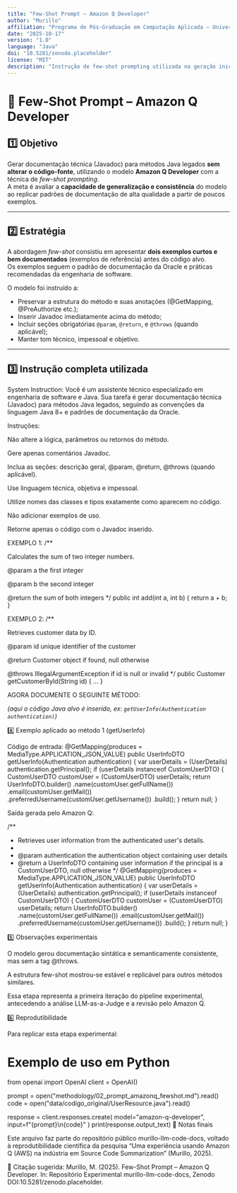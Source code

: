 ```yaml
---
title: "Few-Shot Prompt – Amazon Q Developer"
author: "Murillo"
affiliation: "Programa de Pós-Graduação em Computação Aplicada – Universidade Federal XYZ"
date: "2025-10-17"
version: "1.0"
language: "Java"
doi: "10.5281/zenodo.placeholder"
license: "MIT"
description: "Instrução de few-shot prompting utilizada na geração inicial de documentação técnica (Javadoc) para métodos Java legados com Amazon Q Developer."
---
```


# 🧠 Few-Shot Prompt – Amazon Q Developer

## 1️⃣ Objetivo
Gerar documentação técnica (Javadoc) para métodos Java legados **sem alterar o código-fonte**, utilizando o modelo **Amazon Q Developer** com a técnica de *few-shot prompting*.  
A meta é avaliar a **capacidade de generalização e consistência** do modelo ao replicar padrões de documentação de alta qualidade a partir de poucos exemplos.

---

## 2️⃣ Estratégia
A abordagem *few-shot* consistiu em apresentar **dois exemplos curtos e bem documentados** (exemplos de referência) antes do código alvo.  
Os exemplos seguem o padrão de documentação da Oracle e práticas recomendadas da engenharia de software.

O modelo foi instruído a:
- Preservar a estrutura do método e suas anotações (@GetMapping, @PreAuthorize etc.);
- Inserir Javadoc imediatamente acima do método;
- Incluir seções obrigatórias `@param`, `@return`, e `@throws` (quando aplicável);
- Manter tom técnico, impessoal e objetivo.

---

## 3️⃣ Instrução completa utilizada

System Instruction:
Você é um assistente técnico especializado em engenharia de software e Java.
Sua tarefa é gerar documentação técnica (Javadoc) para métodos Java legados,
seguindo as convenções da linguagem Java 8+ e padrões de documentação da Oracle.

Instruções:

Não altere a lógica, parâmetros ou retornos do método.

Gere apenas comentários Javadoc.

Inclua as seções: descrição geral, @param, @return, @throws (quando aplicável).

Use linguagem técnica, objetiva e impessoal.

Utilize nomes das classes e tipos exatamente como aparecem no código.

Não adicionar exemplos de uso.

Retorne apenas o código com o Javadoc inserido.

EXEMPLO 1:
/**

Calculates the sum of two integer numbers.

@param a the first integer

@param b the second integer

@return the sum of both integers
*/
public int add(int a, int b) {
return a + b;
}

EXEMPLO 2:
/**

Retrieves customer data by ID.

@param id unique identifier of the customer

@return Customer object if found, null otherwise

@throws IllegalArgumentException if id is null or invalid
*/
public Customer getCustomerById(String id) { ... }

AGORA DOCUMENTE O SEGUINTE MÉTODO:


*(aqui o código Java alvo é inserido, ex: `getUserInfo(Authentication authentication)`)*

4️⃣ Exemplo aplicado ao método 1 (getUserInfo)

Código de entrada:
@GetMapping(produces = MediaType.APPLICATION_JSON_VALUE)
public UserInfoDTO getUserInfo(Authentication authentication) {
    var userDetails = (UserDetails) authentication.getPrincipal();
    if (userDetails instanceof CustomUserDTO) {
        CustomUserDTO customUser = (CustomUserDTO) userDetails;
        return UserInfoDTO.builder()
                .name(customUser.getFullName())
                .email(customUser.getMail())
                .preferredUsername(customUser.getUsername())
                .build();
    }
    return null;
}

Saída gerada pelo Amazon Q:

/**
 * Retrieves user information from the authenticated user's details.
 *
 * @param authentication the authentication object containing user details
 * @return a UserInfoDTO containing user information if the principal is a CustomUserDTO, null otherwise
 */
@GetMapping(produces = MediaType.APPLICATION_JSON_VALUE)
public UserInfoDTO getUserInfo(Authentication authentication) {
    var userDetails = (UserDetails) authentication.getPrincipal();
    if (userDetails instanceof CustomUserDTO) {
        CustomUserDTO customUser = (CustomUserDTO) userDetails;
        return UserInfoDTO.builder()
                .name(customUser.getFullName())
                .email(customUser.getMail())
                .preferredUsername(customUser.getUsername())
                .build();
    }
    return null;
}

5️⃣ Observações experimentais

O modelo gerou documentação sintática e semanticamente consistente, mas sem a tag @throws.

A estrutura few-shot mostrou-se estável e replicável para outros métodos similares.

Essa etapa representa a primeira iteração do pipeline experimental, antecedendo a análise LLM-as-a-Judge e a revisão pelo Amazon Q.

6️⃣ Reprodutibilidade

Para replicar esta etapa experimental:

# Exemplo de uso em Python
from openai import OpenAI
client = OpenAI()

prompt = open("methodology/02_prompt_amazonq_fewshot.md").read()
code = open("data/codigo_original/UserResource.java").read()

response = client.responses.create(
    model="amazon-q-developer",
    input=f"{prompt}\n{code}"
)
print(response.output_text)
🧩 Notas finais

Este arquivo faz parte do repositório público murillo-llm-code-docs, voltado à reprodutibilidade científica da pesquisa
“Uma experiência usando Amazon Q (AWS) na indústria em Source Code Summarization” (Murillo, 2025).

📘 Citação sugerida:
Murillo, M. (2025). Few-Shot Prompt – Amazon Q Developer.
In: Repositório Experimental murillo-llm-code-docs, Zenodo DOI:10.5281/zenodo.placeholder.
